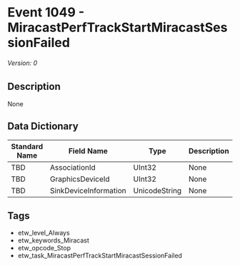 # Event 1049 - MiracastPerfTrackStartMiracastSessionFailed
###### Version: 0

## Description
None

## Data Dictionary
|Standard Name|Field Name|Type|Description|Sample Value|
|---|---|---|---|---|
|TBD|AssociationId|UInt32|None|`None`|
|TBD|GraphicsDeviceId|UInt32|None|`None`|
|TBD|SinkDeviceInformation|UnicodeString|None|`None`|

## Tags
* etw_level_Always
* etw_keywords_Miracast
* etw_opcode_Stop
* etw_task_MiracastPerfTrackStartMiracastSessionFailed
